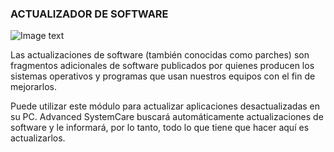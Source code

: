 
### ACTUALIZADOR DE SOFTWARE

![Image text](https://1.bp.blogspot.com/-uSewTserY9A/X8ftG3D0mFI/AAAAAAAAAtI/qDp1pJ-3ryQwzdpme8GhM-cNjDGCkiSlQCLcBGAsYHQ/s958/Actualizador%2Bde%2Bsoftware%2BAdvanced%2BSystemCare.png)



Las actualizaciones de software (también conocidas como parches) son fragmentos adicionales de software publicados por quienes producen los sistemas operativos y programas que usan nuestros equipos con el fin de mejorarlos.

Puede utilizar este módulo para actualizar aplicaciones desactualizadas en su PC. Advanced SystemCare buscará automáticamente actualizaciones de software y le informará, por lo tanto, todo lo que tiene que hacer aquí es actualizarlos.

